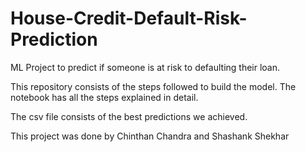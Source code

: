 # House-Credit-Default-Risk-Prediction
ML Project to predict if someone is at risk to defaulting their loan.

This repository consists of the steps followed to build the model. The notebook has all the steps explained in detail.

The csv file consists of the best predictions we achieved.

This project was done by Chinthan Chandra and Shashank Shekhar
